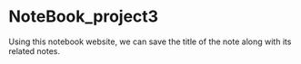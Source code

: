 # NoteBook_project3
Using this notebook website, we can save the title of the note along with its related notes.
